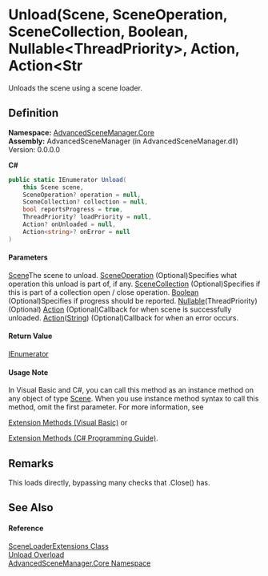 # Unload(Scene, SceneOperation, SceneCollection, Boolean, Nullable\<ThreadPriority>, Action, Action\<Str

Unloads the scene using a scene loader.

## Definition

**Namespace:** [AdvancedSceneManager.Core](N_AdvancedSceneManager_Core.md)\
**Assembly:** AdvancedSceneManager (in AdvancedSceneManager.dll) Version: 0.0.0.0

**C#**

```c#
public static IEnumerator Unload(
	this Scene scene,
	SceneOperation? operation = null,
	SceneCollection? collection = null,
	bool reportsProgress = true,
	ThreadPriority? loadPriority = null,
	Action? onUnloaded = null,
	Action<string>? onError = null
)
```

#### Parameters

&#x20; [Scene](T_AdvancedSceneManager_Models_Scene.md)The scene to unload.  [SceneOperation](T_AdvancedSceneManager_Core_SceneOperation.md)  (Optional)Specifies what operation this unload is part of, if any.  [SceneCollection](T_AdvancedSceneManager_Models_SceneCollection.md)  (Optional)Specifies if this is part of a collection open / close operation.  [Boolean](https://learn.microsoft.com/dotnet/api/system.boolean)  (Optional)Specifies if progress should be reported.  [Nullable](https://learn.microsoft.com/dotnet/api/system.nullable-1)(ThreadPriority)  (Optional)   [Action](https://learn.microsoft.com/dotnet/api/system.action)  (Optional)Callback for when scene is successfully unloaded.  [Action](https://learn.microsoft.com/dotnet/api/system.action-1)([String](https://learn.microsoft.com/dotnet/api/system.string))  (Optional)Callback for when an error occurs.

#### Return Value

[IEnumerator](https://learn.microsoft.com/dotnet/api/system.collections.ienumerator)

#### Usage Note

In Visual Basic and C#, you can call this method as an instance method on any object of type [Scene](T_AdvancedSceneManager_Models_Scene.md). When you use instance method syntax to call this method, omit the first parameter. For more information, see

[Extension Methods (Visual Basic)](https://docs.microsoft.com/dotnet/visual-basic/programming-guide/language-features/procedures/extension-methods) or

[Extension Methods (C# Programming Guide)](https://docs.microsoft.com/dotnet/csharp/programming-guide/classes-and-structs/extension-methods).

## Remarks

This loads directly, bypassing many checks that .Close() has.

## See Also

#### Reference

[SceneLoaderExtensions Class](T_AdvancedSceneManager_Core_SceneLoaderExtensions.md)\
[Unload Overload](Overload_AdvancedSceneManager_Core_SceneLoaderExtensions_Unload.md)\
[AdvancedSceneManager.Core Namespace](N_AdvancedSceneManager_Core.md)
